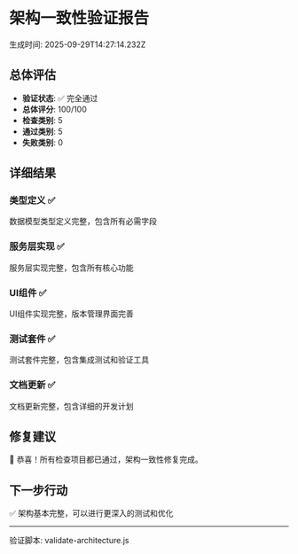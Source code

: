 
# 架构一致性验证报告

生成时间: 2025-09-29T14:27:14.232Z

## 总体评估
- **验证状态**: ✅ 完全通过
- **总体评分**: 100/100
- **检查类别**: 5
- **通过类别**: 5
- **失败类别**: 0

## 详细结果

### 类型定义 ✅
数据模型类型定义完整，包含所有必需字段

### 服务层实现 ✅
服务层实现完整，包含所有核心功能

### UI组件 ✅
UI组件实现完整，版本管理界面完善

### 测试套件 ✅
测试套件完整，包含集成测试和验证工具

### 文档更新 ✅
文档更新完整，包含详细的开发计划

## 修复建议

🎉 恭喜！所有检查项目都已通过，架构一致性修复完成。

## 下一步行动

✅ 架构基本完整，可以进行更深入的测试和优化

---
验证脚本: validate-architecture.js
